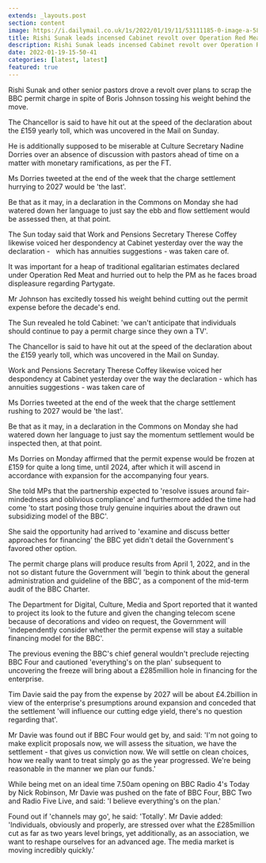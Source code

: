 ```yaml
---
extends: _layouts.post
section: content
image: https://i.dailymail.co.uk/1s/2022/01/19/11/53111185-0-image-a-58_1642591035472.jpg 
title: Rishi Sunak leads incensed Cabinet revolt over Operation Red Meat intend to scrap BBC permit charge 
description: Rishi Sunak leads incensed Cabinet revolt over Operation Red Meat intend to scrap BBC permit charge 
date: 2022-01-19-15-50-41 
categories: [latest, latest] 
featured: true 
--- 
```

Rishi Sunak and other senior pastors drove a revolt over plans to scrap the BBC permit charge in spite of Boris Johnson tossing his weight behind the move.

The Chancellor is said to have hit out at the speed of the declaration about the £159 yearly toll, which was uncovered in the Mail on Sunday.

He is additionally supposed to be miserable at Culture Secretary Nadine Dorries over an absence of discussion with pastors ahead of time on a matter with monetary ramifications, as per the FT.

Ms Dorries tweeted at the end of the week that the charge settlement hurrying to 2027 would be 'the last'.

Be that as it may, in a declaration in the Commons on Monday she had watered down her language to just say the ebb and flow settlement would be assessed then, at that point.

The Sun today said that Work and Pensions Secretary Therese Coffey likewise voiced her despondency at Cabinet yesterday over the way the declaration -   which has annuities suggestions - was taken care of.

It was important for a heap of traditional egalitarian estimates declared under Operation Red Meat and hurried out to help the PM as he faces broad displeasure regarding Partygate.

Mr Johnson has excitedly tossed his weight behind cutting out the permit expense before the decade's end.

The Sun revealed he told Cabinet: 'we can't anticipate that individuals should continue to pay a permit charge since they own a TV'.

The Chancellor is said to have hit out at the speed of the declaration about the £159 yearly toll, which was uncovered in the Mail on Sunday.

Work and Pensions Secretary Therese Coffey likewise voiced her despondency at Cabinet yesterday over the way the declaration - which has annuities suggestions - was taken care of

Ms Dorries tweeted at the end of the week that the charge settlement rushing to 2027 would be 'the last'.

Be that as it may, in a declaration in the Commons on Monday she had watered down her language to just say the momentum settlement would be inspected then, at that point.

Ms Dorries on Monday affirmed that the permit expense would be frozen at £159 for quite a long time, until 2024, after which it will ascend in accordance with expansion for the accompanying four years.

She told MPs that the partnership expected to 'resolve issues around fair-mindedness and oblivious compliance' and furthermore added the time had come 'to start posing those truly genuine inquiries about the drawn out subsidizing model of the BBC'.

She said the opportunity had arrived to 'examine and discuss better approaches for financing' the BBC yet didn't detail the Government's favored other option.

The permit charge plans will produce results from April 1, 2022, and in the not so distant future the Government will 'begin to think about the general administration and guideline of the BBC', as a component of the mid-term audit of the BBC Charter.

The Department for Digital, Culture, Media and Sport reported that it wanted to project its look to the future and given the changing telecom scene because of decorations and video on request, the Government will 'independently consider whether the permit expense will stay a suitable financing model for the BBC'.

The previous evening the BBC's chief general wouldn't preclude rejecting BBC Four and cautioned 'everything's on the plan' subsequent to uncovering the freeze will bring about a £285million hole in financing for the enterprise.

Tim Davie said the pay from the expense by 2027 will be about £4.2billion in view of the enterprise's presumptions around expansion and conceded that the settlement 'will influence our cutting edge yield, there's no question regarding that'.

Mr Davie was found out if BBC Four would get by, and said: 'I'm not going to make explicit proposals now, we will assess the situation, we have the settlement - that gives us conviction now. We will settle on clean choices, how we really want to treat simply go as the year progressed. We're being reasonable in the manner we plan our funds.'

While being met on an ideal time 7.50am opening on BBC Radio 4's Today by Nick Robinson, Mr Davie was pushed on the fate of BBC Four, BBC Two and Radio Five Live, and said: 'I believe everything's on the plan.'

Found out if 'channels may go', he said: 'Totally'. Mr Davie added: 'Individuals, obviously and properly, are stressed over what the £285million cut as far as two years level brings, yet additionally, as an association, we want to reshape ourselves for an advanced age. The media market is moving incredibly quickly.'